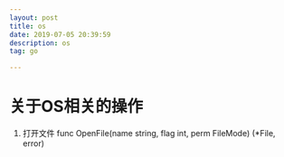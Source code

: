 ```yaml
---
layout: post
title: os
date: 2019-07-05 20:39:59
description: os
tag: go

---
```

# 关于OS相关的操作

1. 打开文件
func OpenFile(name string, flag int, perm FileMode) (*File, error)